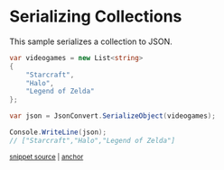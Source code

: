 # Serializing Collections

This sample serializes a collection to JSON.

<!-- snippet: SerializeCollection -->
<a id='snippet-serializecollection'></a>
```cs
var videogames = new List<string>
{
    "Starcraft",
    "Halo",
    "Legend of Zelda"
};

var json = JsonConvert.SerializeObject(videogames);

Console.WriteLine(json);
// ["Starcraft","Halo","Legend of Zelda"]
```
<sup><a href='/src/Tests/Documentation/Samples/Serializer/SerializeCollection.cs#L31-L43' title='Snippet source file'>snippet source</a> | <a href='#snippet-serializecollection' title='Start of snippet'>anchor</a></sup>
<!-- endSnippet -->
